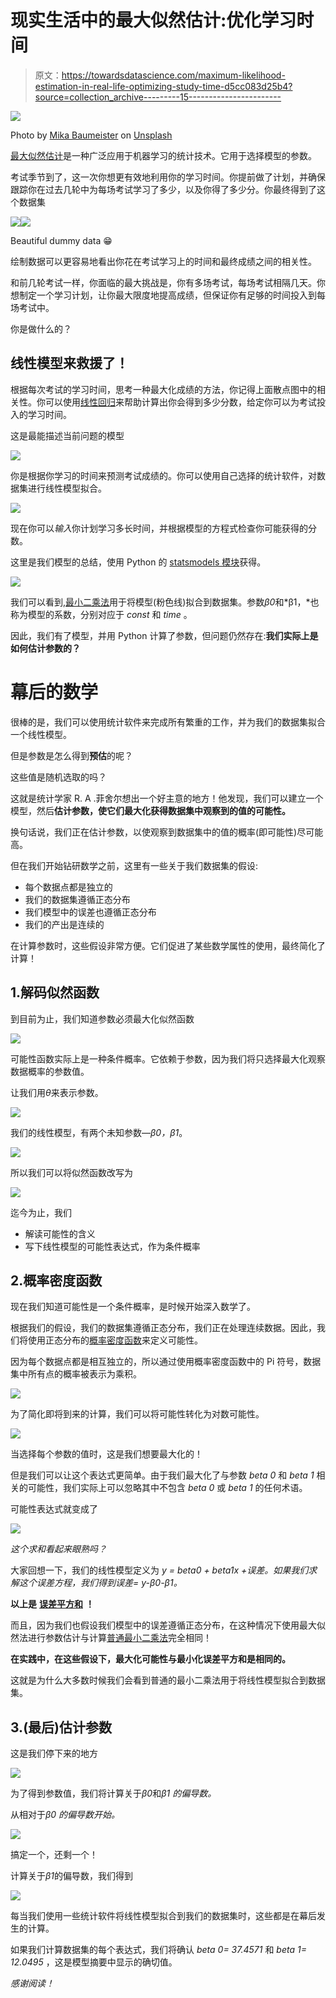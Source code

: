 # 现实生活中的最大似然估计:优化学习时间

> 原文：<https://towardsdatascience.com/maximum-likelihood-estimation-in-real-life-optimizing-study-time-d5cc083d25b4?source=collection_archive---------15----------------------->

![](img/1763cdbb20f571d4276317d5d3855656.png)

Photo by [Mika Baumeister](https://unsplash.com/photos/Wpnoqo2plFA?utm_source=unsplash&utm_medium=referral&utm_content=creditCopyText) on [Unsplash](https://unsplash.com/?utm_source=unsplash&utm_medium=referral&utm_content=creditCopyText)

[最大似然估计](https://en.wikipedia.org/wiki/Maximum_likelihood_estimation)是一种广泛应用于机器学习的统计技术。它用于选择模型的参数。

考试季节到了，这一次你想更有效地利用你的学习时间。你提前做了计划，并确保跟踪你在过去几轮中为每场考试学习了多少，以及你得了多少分。你最终得到了这个数据集

![](img/8dba4e1a9ef8bb6c450417dbb9b777af.png)![](img/343010770d5e1b02256754a38cc63111.png)

Beautiful dummy data 😁

绘制数据可以更容易地看出你花在考试学习上的时间和最终成绩之间的相关性。

和前几轮考试一样，你面临的最大挑战是，你有多场考试，每场考试相隔几天。你想制定一个学习计划，让你最大限度地提高成绩，但保证你有足够的时间投入到每场考试中。

你是做什么的？

## **线性模型来救援了！**

根据每次考试的学习时间，思考一种最大化成绩的方法，你记得上面散点图中的相关性。你可以使用[线性回归](/linear-regression-in-real-life-4a78d7159f16)来帮助计算出你会得到多少分数，给定你可以为考试投入的学习时间。

这是最能描述当前问题的模型

![](img/390a63ef3b14a607011ac3c00f1435d0.png)

你是根据你学习的时间来预测考试成绩的。你可以使用自己选择的统计软件，对数据集进行线性模型拟合。

![](img/0dc94ed40550ed30b13e92580f8b5573.png)

现在你可以*输入*你计划学习多长时间，并根据模型的方程式检查你可能获得的分数。

这里是我们模型的总结，使用 Python 的 [statsmodels 模块](https://www.statsmodels.org/dev/generated/statsmodels.regression.linear_model.OLS.html)获得。

![](img/a75ade6e636c4ee34c8b88f442039575.png)

我们可以看到,[最小二乘法](https://en.wikipedia.org/wiki/Ordinary_least_squares)用于将模型(粉色线)拟合到数据集。参数*β0*和*β1，*也称为模型的系数，分别对应于 *const* 和 *time* 。

因此，我们有了模型，并用 Python 计算了参数，但问题仍然存在:**我们实际上是如何估计参数的？**

# 幕后的数学

很棒的是，我们可以使用统计软件来完成所有繁重的工作，并为我们的数据集拟合一个线性模型。

但是参数是怎么得到**预估**的呢？

这些值是随机选取的吗？

这就是统计学家 R. A .菲舍尔想出一个好主意的地方！他发现，我们可以建立一个模型，然后**估计参数，使它们最大化获得数据集中观察到的值的可能性。**

换句话说，我们正在估计参数，以使观察到数据集中的值的概率(即可能性)尽可能高。

但在我们开始钻研数学之前，这里有一些关于我们数据集的假设:

*   每个数据点都是独立的
*   我们的数据集遵循正态分布
*   我们模型中的误差也遵循正态分布
*   我们的产出是连续的

在计算参数时，这些假设非常方便。它们促进了某些数学属性的使用，最终简化了计算！

## 1.解码似然函数

到目前为止，我们知道参数必须最大化似然函数

![](img/a07e96b761a308a68ebf9b7aa42dc299.png)

可能性函数实际上是一种条件概率。它依赖于参数，因为我们将只选择最大化观察数据概率的参数值。

让我们用*θ*来表示参数。

![](img/d7f71e20d0ebba150d326c0f2b0a609d.png)

我们的线性模型，有两个未知参数—*β0，β1*。

![](img/3b3d951b635349b2ec488133ae8b92af.png)

所以我们可以将似然函数改写为

![](img/3bdbfbe1ee2b76a97bf911210bd20bdc.png)

迄今为止，我们

*   解读可能性的含义
*   写下线性模型的可能性表达式，作为条件概率

## 2.概率密度函数

现在我们知道可能性是一个条件概率，是时候开始深入数学了。

根据我们的假设，我们的数据集遵循正态分布，我们正在处理连续数据。因此，我们将使用正态分布的[概率密度函数](https://en.wikipedia.org/wiki/Probability_density_function)来定义可能性。

因为每个数据点都是相互独立的，所以通过使用概率密度函数中的 Pi 符号，数据集中所有点的概率被表示为乘积。

![](img/81e1dd31b38c4a2e955573287a724235.png)

为了简化即将到来的计算，我们可以将可能性转化为对数可能性。

![](img/d0f4e94e77ffaf418cd52080c8e3a180.png)

当选择每个参数的值时，这是我们想要最大化的！

但是我们可以让这个表达式更简单。由于我们最大化了与参数 *beta 0* 和 *beta 1* 相关的可能性，我们实际上可以忽略其中不包含 *beta 0* 或 *beta 1* 的任何术语。

可能性表达式就变成了

![](img/1ead6b2105e6c156a31c77d09e9ba4d9.png)

*这个求和看起来眼熟吗？*

大家回想一下，我们的线性模型定义为 *y = beta0 + beta1x +误差。*如果我们求解这个误差方程，我们得到*误差= y-β0-β1。*

**以上是** [**误差平方和**](https://en.wikipedia.org/wiki/Residual_sum_of_squares) **！**

而且，因为我们也假设我们模型中的误差遵循正态分布，在这种情况下使用最大似然法进行参数估计与计算[普通最小二乘法](https://en.wikipedia.org/wiki/Ordinary_least_squares)完全相同！

**在实践中，在这些假设下，最大化可能性与最小化误差平方和是相同的。**

这就是为什么大多数时候我们会看到普通的最小二乘法用于将线性模型拟合到数据集。

## 3.(最后)估计参数

这是我们停下来的地方

![](img/b0a80c6bd7acb842177bf852ce94721c.png)

为了得到参数值，我们将计算关于*β0*和*β1 的偏导数。*

从相对于*β0 的偏导数开始。*

![](img/2820a073cca1f0f7b19522b13b57c5f9.png)

搞定一个，还剩一个！

计算关于*β1*的偏导数，我们得到

![](img/eb350bdcec5f415ddb89ab5c690546e5.png)

每当我们使用一些统计软件将线性模型拟合到我们的数据集时，这些都是在幕后发生的计算。

如果我们计算数据集的每个表达式，我们将确认 *beta 0= 37.4571* 和 *beta 1= 12.0495* ，这是模型摘要中显示的确切值。

*感谢阅读！*